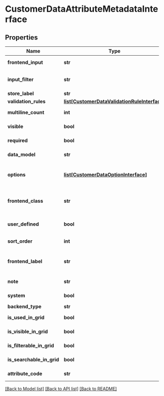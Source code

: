 # CustomerDataAttributeMetadataInterface

## Properties
Name | Type | Description | Notes
------------ | ------------- | ------------- | -------------
**frontend_input** | **str** | HTML for input element. | 
**input_filter** | **str** | Template used for input (e.g. \&quot;date\&quot;) | 
**store_label** | **str** | Label of the store. | 
**validation_rules** | [**list[CustomerDataValidationRuleInterface]**](CustomerDataValidationRuleInterface.md) | Validation rules. | 
**multiline_count** | **int** | Of lines of the attribute value. | 
**visible** | **bool** | Attribute is visible on frontend. | 
**required** | **bool** | Attribute is required. | 
**data_model** | **str** | Data model for attribute. | 
**options** | [**list[CustomerDataOptionInterface]**](CustomerDataOptionInterface.md) | Options of the attribute (key &#x3D;&gt; value pairs for select) | 
**frontend_class** | **str** | Class which is used to display the attribute on frontend. | 
**user_defined** | **bool** | Current attribute has been defined by a user. | 
**sort_order** | **int** | Attributes sort order. | 
**frontend_label** | **str** | Label which supposed to be displayed on frontend. | 
**note** | **str** | The note attribute for the element. | 
**system** | **bool** | This is a system attribute. | 
**backend_type** | **str** | Backend type. | 
**is_used_in_grid** | **bool** | It is used in customer grid | [optional] 
**is_visible_in_grid** | **bool** | It is visible in customer grid | [optional] 
**is_filterable_in_grid** | **bool** | It is filterable in customer grid | [optional] 
**is_searchable_in_grid** | **bool** | It is searchable in customer grid | [optional] 
**attribute_code** | **str** | Code of the attribute. | 

[[Back to Model list]](../README.md#documentation-for-models) [[Back to API list]](../README.md#documentation-for-api-endpoints) [[Back to README]](../README.md)


